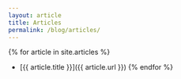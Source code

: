 ```yaml
---
layout: article
title: Articles
permalink: /blog/articles/
---
```


{% for article in site.articles %}

- [{{ article.title }}]({{ article.url }})
{% endfor %}
